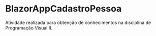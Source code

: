 # BlazorAppCadastroPessoa
Atividade realizada para obtenção de conhecimentos na disciplina de Programação Visual II.
